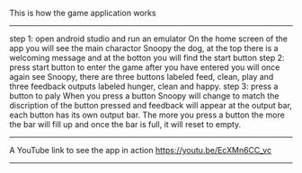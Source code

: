 This is how the game application works
***************************************************************************************************************************************************************************************************************************************************************************************************
step 1: open android studio and run an emulator
On the home screen of the app you will see the main charactor Snoopy the dog, at the top there is a welcoming message and at the botton you will find the start button
step 2: press start button to enter the game
after you have entered you will once again see Snoopy, there are three buttons labeled feed, clean, play and three feedback outputs labeled hunger, clean and happy.
step 3: press a button to paly
When you press a button Snoopy will change to match the discription of the button pressed and feedback will appear at the output bar, each button has its own output bar. The more you press a button the more the bar will fill up and once the bar is full, it will reset to empty.
**************************************************************************************************************************************************************************************************************************************************************************************************
A YouTube link to see the app in action 
https://youtu.be/EcXMn6CC_vc
***************************************************************************************************************************************************************************************************************************************************************************************************
